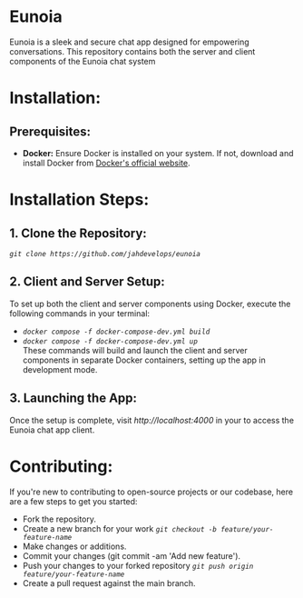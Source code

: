 # Eunoia
Eunoia is a sleek and secure chat app designed for empowering conversations. This repository contains both the server and client components of the Eunoia chat system

# Installation:
## Prerequisites:
- **Docker:** Ensure Docker is installed on your system. If not, download and install Docker from [Docker's official website](https://www.docker.com/get-started).

# Installation Steps:
## 1. Clone the Repository: 
*`git clone https://github.com/jahdevelops/eunoia`*
## 2. Client and Server Setup: 
To set up both the client and server components using Docker, execute the following commands in your terminal:
- *`docker compose -f docker-compose-dev.yml build`*
- *`docker compose -f docker-compose-dev.yml up`* <br>
These commands will build and launch the client and server components in separate Docker containers, setting up the app in development mode.
## 3. Launching the App:
Once the setup is complete, visit *http://localhost:4000* in your to access the Eunoia chat app client.

# Contributing:
If you're new to contributing to open-source projects or our codebase, here are a few steps to get you started:
- Fork the repository.
- Create a new branch for your work *`git checkout -b feature/your-feature-name`*
- Make changes or additions.
- Commit your changes (git commit -am 'Add new feature').
- Push your changes to your forked repository *`git push origin feature/your-feature-name`*
- Create a pull request against the main branch.
